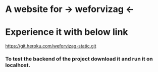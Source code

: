 # A website for -> weforvizag <-

# Experience it with below link

https://git.heroku.com/weforvizag-static.git

### To test the backend of the project download it and run it on localhost.
